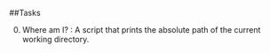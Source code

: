 ##Tasks
 
0. Where am I? : A script that prints the absolute path of the current working directory.
